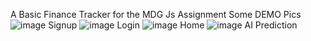 A Basic Finance Tracker for the MDG Js Assignment
Some DEMO Pics
![image](https://github.com/user-attachments/assets/d7e17805-6b54-40f6-aa4b-b7607393094c)
Signup
![image](https://github.com/user-attachments/assets/cde41c8f-663f-4f40-9560-96a16ecc52f3)
Login
![image](https://github.com/user-attachments/assets/c64ed7e1-c19d-46d4-82ee-f3938c590f66)
Home
![image](https://github.com/user-attachments/assets/8f7abddd-4bae-402d-8e4c-c48c3c949800)
AI Prediction
